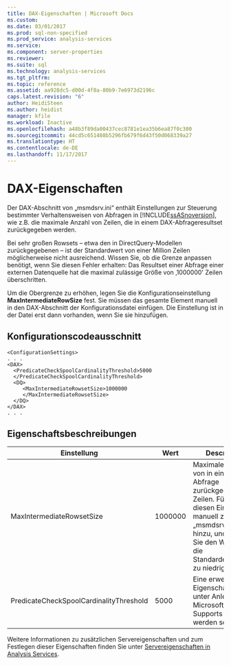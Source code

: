 ```yaml
---
title: DAX-Eigenschaften | Microsoft Docs
ms.custom: 
ms.date: 03/01/2017
ms.prod: sql-non-specified
ms.prod_service: analysis-services
ms.service: 
ms.component: server-properties
ms.reviewer: 
ms.suite: sql
ms.technology: analysis-services
ms.tgt_pltfrm: 
ms.topic: reference
ms.assetid: aa928dc5-d00d-4f8a-80b9-7e6973d2196c
caps.latest.revision: "6"
author: HeidiSteen
ms.author: heidist
manager: kfile
ms.workload: Inactive
ms.openlocfilehash: a48b3f89da00437cec8781e1ea35b6ea87f0c300
ms.sourcegitcommit: 44cd5c651488b5296fb679f6d43f50d068339a27
ms.translationtype: HT
ms.contentlocale: de-DE
ms.lasthandoff: 11/17/2017
---
```

# <a name="dax-properties"></a>DAX-Eigenschaften
   Der DAX-Abschnitt von „msmdsrv.ini“ enthält Einstellungen zur Steuerung bestimmter Verhaltensweisen von Abfragen in [!INCLUDE[ssASnoversion](../../includes/ssasnoversion-md.md)], wie z.B. die maximale Anzahl von Zeilen, die in einem DAX-Abfrageresultset zurückgegeben werden. 
  
  Bei sehr großen Rowsets – etwa den in DirectQuery-Modellen zurückgegebenen – ist der Standardwert von einer Million Zeilen möglicherweise nicht ausreichend. Wissen Sie, ob die Grenze anpassen benötigt, wenn Sie diesen Fehler erhalten: Das Resultset einer Abfrage einer externen Datenquelle hat die maximal zulässige Größe von ‚1000000' Zeilen überschritten.
 
Um die Obergrenze zu erhöhen, legen Sie die Konfigurationseinstellung **MaxIntermediateRowSize** fest. Sie müssen das gesamte Element manuell in den DAX-Abschnitt der Konfigurationsdatei einfügen. Die Einstellung ist in der Datei erst dann vorhanden, wenn Sie sie hinzufügen.
  
## <a name="configuration-snippet"></a>Konfigurationscodeausschnitt

```
<ConfigurationSettings>
. . .
<DAX>   
  <PredicateCheckSpoolCardinalityThreshold>5000
  </PredicateCheckSpoolCardinalityThreshold>
  <DQ>
     <MaxIntermediateRowsetSize>1000000
     </MaxIntermediateRowsetSize>
  </DQ>
</DAX>
. . . 
```

## <a name="property-descriptions"></a>Eigenschaftsbeschreibungen

Einstellung |Wert |Description
--------|-------|-----------
MaxIntermediateRowsetSize | 1000000 | Maximale Anzahl von in einer DAX-Abfrage zurückgegebenen Zeilen. Fügen Sie diesen Eintrag manuell zur Datei „msmdsrv.ini“ hinzu, und erhöhen Sie den Wert, wenn die Standardeinstellung zu niedrig ist. 
PredicateCheckSpoolCardinalityThreshold| 5000 | Eine erweiterte Eigenschaft, die nur unter Anleitung des Microsoft-Supports geändert werden sollte.

Weitere Informationen zu zusätzlichen Servereigenschaften und zum Festlegen dieser Eigenschaften finden Sie unter [Servereigenschaften in Analysis Services](../../analysis-services/server-properties/server-properties-in-analysis-services.md). 
